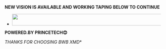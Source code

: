 **NEW VISION IS AVAILABLE AND WORKING TAPING BELOW TO CONTINUE**


- <a align="center"><a href="https://github.com/Princetech-bwb/BWB-XMD-"> <img src="https://img.shields.io/badge/NEW%20VISION-colorless?style=for-the-badge&logo=github" width="800" height="38.45"/></a></p>


**POWERED.BY PRINCETECH😊**

*THANKS FOR CHOOSING BWB XMD**
